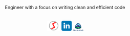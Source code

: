 <p align="center">
 Engineer with a focus on writing clean and efficient code<br><br><br>
 <a href="http://www.shrawanraina.me" target="_blank"><img src="https://raw.githubusercontent.com/shrawanraina/shrawanraina/master/images/website-logo.webp" height="32"/></a>
 <a href="https://www.linkedin.com/in/shrawanraina" target="_blank"><img src="https://raw.githubusercontent.com/shrawanraina/shrawanraina/master/images/linkedin-logo.svg" height="32" width="32"/></a>  
 <a href="https://trailblazer.me/id/shrawanraina" taregt="_blank"><img src="https://raw.githubusercontent.com/shrawanraina/shrawanraina/master/images/trailhead-logo.svg" height"32" width="32"/></a>  
</p>
